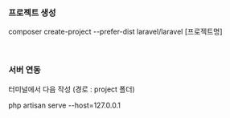 ### 프로젝트 생성

composer create-project --prefer-dist laravel/laravel [프로젝트명]

<br>

### 서버 연동

터미널에서 다음 작성 (경로 : project 폴더)

php artisan serve --host=127.0.0.1
